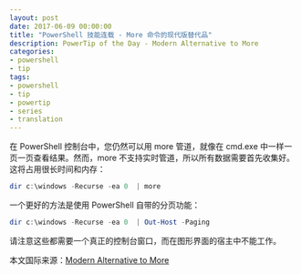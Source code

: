 ```yaml
---
layout: post
date: 2017-06-09 00:00:00
title: "PowerShell 技能连载 - More 命令的现代版替代品"
description: PowerTip of the Day - Modern Alternative to More
categories:
- powershell
- tip
tags:
- powershell
- tip
- powertip
- series
- translation
---
```

在 PowerShell 控制台中，您仍然可以用 more 管道，就像在 cmd.exe 中一样一页一页查看结果。然而，more 不支持实时管道，所以所有数据需要首先收集好。这将占用很长时间和内存：

```powershell
dir c:\windows -Recurse -ea 0  | more
```

一个更好的方法是使用 PowerShell 自带的分页功能：

```powershell
dir c:\windows -Recurse -ea 0  | Out-Host -Paging
```

请注意这些都需要一个真正的控制台窗口，而在图形界面的宿主中不能工作。

<!--more-->
本文国际来源：[Modern Alternative to More](http://community.idera.com/powershell/powertips/b/tips/posts/modern-alternative-to-more)

